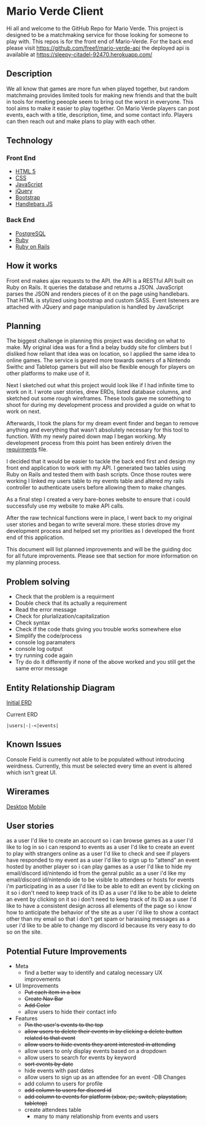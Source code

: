 # Mario Verde Client
Hi all and welcome to the GitHub Repo for Mario Verde.
This project is designed to be a matchmaking service for those looking for someone to play with.
This repos is for the front end of Mario-Verde. For the back end please visit https://github.com/freef/mario-verde-api
the deployed api is available at https://sleepy-citadel-92470.herokuapp.com/

## Description
We all know that games are more fun when played together, but random matchmaing provides limited tools for making new friends and that the built in tools for meeting peeople seem to bring out the worst in everyone.
This tool aims to make it easier to play together.
On Mario Verde players can post events, each with a title, description, time, and some contact info. Players can then reach out and make plans to play with each other.
## Technology
### Front End
- [HTML 5](https://developer.mozilla.org/en-US/docs/Web/HTML/Reference)
- [CSS](https://developer.mozilla.org/en-US/docs/Web/CSS/Reference)
- [JavaScript](https://developer.mozilla.org/en-US/docs/Web/JavaScript/Reference)
- [jQuery](https://api.jquery.com/)
- [Bootstrap](https://getbootstrap.com/docs/4.3/getting-started/introduction/)
- [Handlebars JS](https://handlebarsjs.com/)

### Back End
- [PostgreSQL](https://www.postgresql.org/docs/)
- [Ruby](https://ruby-doc.org/)
- [Ruby on Rails](https://guides.rubyonrails.org/)

## How it works
Front end makes ajax requests to the API.
the API is a RESTful API built on Ruby on Rails. It queries the database and returns a JSON.
JavaScript parses the JSON and renders pieces of it on the page using handlebars. That HTML is stylized using bootstrap and custom SASS. Event listeners are attached with JQuery and page manipulation is handled by JavaScript

## Planning
The biggest challenge in planning this project was deciding on what to make. My original idea was for a find a belay buddy site for climbers but I disliked how reliant that idea was on location, so I applied the same idea to online games. The service is geared more towards owners of a Nintendo Swithc and Tabletop gamers but will also be flexible enough for players on other platforms to make use of it.

Next I sketched out what this project would look like if I had infinite time to work on it. I wrote user stories, drew ERDs, listed database columns, and sketched out some rough wireframes. These tools gave me something to shoot for during my development process and provided a guide on what to work on next.

Afterwards, I took the plans for my dream event finder and began to remove anything and everything that wasn't absolutely necessary for this tool to function. With my newly paired down map I began working. My development process from this point has been entirely driven the [requirments](./requirements.md) file.

I decided that it would be easier to tackle the back end first and design my front end application to work with my API. I generated two tables using Ruby on Rails and tested them with bash scripts. Once those routes were working I linked my users table to my events table and altered my rails controller to authenticate users before allowing them to make changes.

As a final step I created a very bare-bones website to ensure that i could successfuly use my website to make API calls.

After the raw technical functions were in place, I went back to my original user stories and began to write several more. these stories drove my development process and helped set my priorities as I developed the front end of this application.

This document will list planned improvements and will be the guiding doc for all future improvements. Please see that section for more information on my planning process.

## Problem solving
- Check that the problem is a requirment
- Double check that its actually a requirement
- Read the error message
- Check for plurlalization/capitalization
- Check syntax
- Check if the code thats giving you trouble works somewhere else
- Simplify the code/process
- console log paramaters
- console log output
- try running code again
- Try do do it differently if none of the above worked and you still get the same error message


## Entity Relationship Diagram
[Initial ERD](https://imgur.com/CjyIGyF)

Current ERD
```
|users|-|-<|events|
```

## Known Issues
Console Field is currently not able to be populated without introducing weirdness. Currently, this must be selected every time an event is altered which isn't great UI.

## Wirerames
[Desktop](https://imgur.com/3rN1cbD)
[Mobile](https://imgur.com/sRafjj3)

## User stories
as a user I'd like to create an account so i can browse games
as a user I'd like to log in so i can respond to events
as a user I'd like to create an event to play with strangers online
as a user I'd like to check and see if players have responded to my event
as a user I'd like to sign up to "attend" an event hosted by another player so i can play games
as a user I'd like to hide my email/discord id/nintendo id from the genral public
as a user i'd like my email/discord id/nintendo ide to be visible to attendees or hosts for events i'm participating in
as a user I'd like to be able to edit an event by clicking on it so i don't need to keep track of its ID
as a user I'd like to be able to delete an event by clicking on it so i don't need to keep track of its ID
as a user I'd like to have a consistent design across all elements of the page so i know how to anticipate the behavior of the site
as a user i'd like to show a contact other than my email so that i don't get spam or harassing messages
as a user i'd like to be able to change my discord id because its very easy to do so on the site.

## Potential Future Improvements
- Meta
  - find a better way to identify and catalog necessary UX improvements
- UI Improvements
  - ~~Put each item in a box~~
  - ~~Create Nav Bar~~
  - ~~Add Color~~
  - allow users to hide their contact info
- Features
  - ~~Pin the user's events to the top~~
  - ~~allow users to delete their events in by clicking a delete button related to that event~~
  - ~~allow users to hide events they arent interested in attending~~
  - allow users to only display events based on a dropdown
  - allow users to search for events by keyword
  - ~~sort events by date~~
  - hide events with past dates
  - allow users to sign up as an attendee for an event
-DB Changes
  - add column to users for profile
  - ~~add column to users for discord id~~
  - ~~add column to events for platform (xbox, pc, switch, playstation, tabletop)~~
  - create attendees table
    - many to many relationship from events and users
